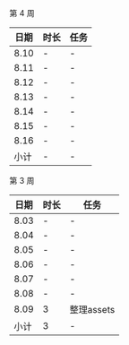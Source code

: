第 4 周

日期 | 时长 | 任务
---- | ---- | ----
8.10 | -  | -
8.11 | - | -
8.12 | - | -
8.13 | - | -
8.14 | - | -
8.15 | - | -
8.16 | - | -
小计  | - | -

第 3 周

日期 | 时长 | 任务
---- | ---- | ----
8.03 | - | -
8.04 | - | -
8.05 | - | -
8.06 | - | -
8.07 | - | -
8.08 | - | -
8.09 | 3 | 整理assets
小计 | 3 | -
